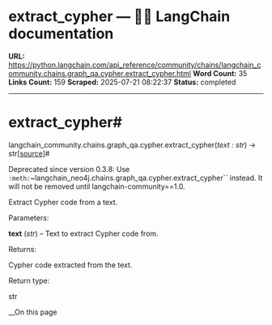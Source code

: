 # extract_cypher — 🦜🔗 LangChain  documentation

**URL:** https://python.langchain.com/api_reference/community/chains/langchain_community.chains.graph_qa.cypher.extract_cypher.html
**Word Count:** 35
**Links Count:** 159
**Scraped:** 2025-07-21 08:22:37
**Status:** completed

---

# extract\_cypher\#

langchain\_community.chains.graph\_qa.cypher.extract\_cypher\(_text : str_\) → str[\[source\]](https://python.langchain.com/api_reference/_modules/langchain_community/chains/graph_qa/cypher.html#extract_cypher)\#     

Deprecated since version 0.3.8: Use `:meth:`~langchain_neo4j.chains.graph_qa.cypher.extract_cypher`` instead. It will not be removed until langchain-community==1.0.

Extract Cypher code from a text.

Parameters:     

**text** \(_str_\) – Text to extract Cypher code from.

Returns:     

Cypher code extracted from the text.

Return type:     

str

__On this page